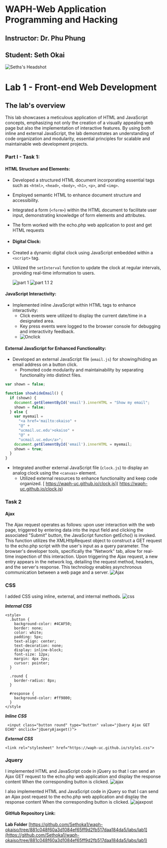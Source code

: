 # WAPH-Web Application Programming and Hacking

## Instructor: Dr. Phu Phung

## Student: Seth Okai

![Seths's Headshot](Images/headshot.jpg)

# Lab 1 - Front-end Web Development 

## The lab's overview

This lab showcases a meticulous application of HTML and JavaScript concepts, emphasizing not only the creation of a visually appealing web page but also the implementation of interactive features. By using both inline and external JavaScript, the lab demonstrates an understanding of code organization and modularity, essential principles for scalable and maintainable web development projects.

### Part I - Task 1:

#### HTML Structure and Elements:
- Developed a structured HTML document incorporating essential tags such as `<html>`, `<head>`, `<body>`, `<h1>`, `<p>`, and `<img>`.
- Employed semantic HTML to enhance document structure and accessibility.
- Integrated a form (`<form>`) within the HTML document to facilitate user input, demonstrating knowledge of form elements and attributes.
- The form worked with the echo.php web application to post and get HTML requests
  
- #### Digital Clock:
- Created a dynamic digital clock using JavaScript embedded within a `<script>` tag.
- Utilized the `setInterval` function to update the clock at regular intervals, providing real-time information to users.

  ![part 1](Images/part1.jpg) ![part 1.1 2](Images/part2.jpg)

#### JavaScript Interactivity:
- Implemented inline JavaScript within HTML tags to enhance interactivity:
  - Click events were utilized to display the current date/time in a designated area.
  - Key press events were logged to the browser console for debugging and interactivity feedback.
  - ![Onclick](Images/onclick.jpg) 


#### External JavaScript for Enhanced Functionality:
- Developed an external JavaScript file (`email.js`) for showing/hiding an email address on a button click.
  - Promoted code modularity and maintainability by separating functionality into distinct files.

```js
var shown = false;

function showhideEmail() {
  if (shown) {
    document.getElementById('email').innerHTML = "Show my email";
    shown = false;
  } else {
    var myemail =
      "<a href='mailto:okaiso" +
      "@" +
      "ucmail.uc.edu'>okaiso" +
      "@" +
      "ucmail.uc.edu</a>";
    document.getElementById('email').innerHTML = myemail;
    shown = true;
  }
}


  ```

    
- Integrated another external JavaScript file (`clock.js`) to display an analog clock using the `<canvas>` element.
  - Utilized external resources to enhance functionality and keep code organized.
    [ https://waph-uc.github.io/clock.js]( https://waph-uc.github.io/clock.js)

### Task 2
#### Ajax
The Ajax request operates as follows: upon user interaction with the web page, triggered by entering data into the input field and clicking the associated "Submit" button, the JavaScript function getEcho() is invoked. This function utilizes the XMLHttpRequest object to construct a GET request to the echo.php script with the user's input as a query parameter. The browser's developer tools, specifically the "Network" tab, allow for real-time inspection of this interaction. Upon triggering the Ajax request, a new entry appears in the network log, detailing the request method, headers, and the server's response. This technology enables asynchronous communication between a web page and a server. 
![Ajax](Images/ajax.jpg)

### CSS
I added CSS using inline, external, and internal methods.
![css](Images/css.jpg)

***Internal CSS***
```Internal CSS
<style>
  .button {
    background-color: #4CAF50;
    border: none;
    color: white;
    padding: 5px;
    text-align: center;
    text-decoration: none;
    display: inline-block;
    font-size: 12px;
    margin: 4px 2px;
    cursor: pointer;
  }

  .round {
    border-radius: 8px;
  }

  #response {
    background-color: #ff9800;
  }
</style
```
***Inline CSS***
```Inline CSS
 <input class="button round" type="button" value="jQuery Ajax GET ECHO" onclick="jQueryAjaxget()">
```
***External CSS***
```External CSS
<link rel="stylesheet" href="https://waph-uc.github.io/style1.css">
```

### Jquery
I implemented HTML and JavaScript code in jQuery so that I can send an Ajax GET request to the echo.php web application and display the response content When the corresponding button is clicked.
 ![ajax](Images/ajax.jpg)

I also implemented HTML and JavaScript code in jQuery so that I can send an Ajax post request to the echo.php web application and display the response content When the corresponding button is clicked.
 ![ajaxpost](Images/ajaxpost.jpg)

 


#### GitHub Repository Link:
**Lab Folder**
[https://github.com/Sethoka1/waph-okaiso/tree/881c048f60a3d1084ef65ff9d2fb517daa184da5/labs/lab1](https://github.com/Sethoka1/waph-okaiso/tree/881c048f60a3d1084ef65ff9d2fb517daa184da5/labs/lab1)


